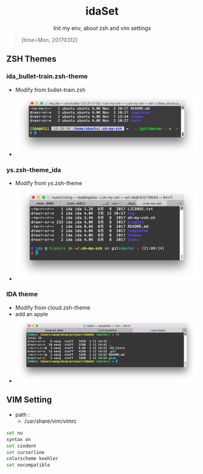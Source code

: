 # <center>idaSet</center>
<center>Init my env, about zsh and vim settings</center>


> [time=Mon, 20170312]

## ZSH Themes

### ida_bullet-train.zsh-theme
- Modify from bullet-train.zsh
- ![alt text](pics/zsh1.png "")

### ys.zsh-theme_ida
- Modify from ys.zsh-theme
- ![alt text](pics/zsh2.png "")

### IDA theme
- Modify from cloud.zsh-theme 
- add an apple
- ![alt text](pics/zsh3.png "")


## VIM Setting
- path : 
	- /usr/share/vim/vimrc

```bash
set nu
syntax on
set cindent
set cursorline
colorscheme koehler
set nocompatible
```